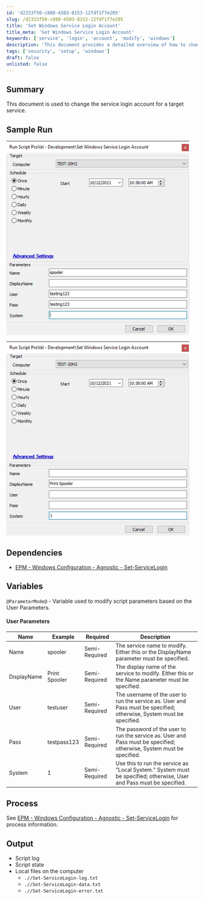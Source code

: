 ```yaml
---
id: 'd2333f50-c880-4503-8153-12fdf1f7e205'
slug: /d2333f50-c880-4503-8153-12fdf1f7e205
title: 'Set Windows Service Login Account'
title_meta: 'Set Windows Service Login Account'
keywords: ['service', 'login', 'account', 'modify', 'windows']
description: 'This document provides a detailed overview of how to change the service login account for a target service in a Windows environment. It includes sample runs, dependencies, user parameters, and expected output files.'
tags: ['security', 'setup', 'windows']
draft: false
unlisted: false
---
```


## Summary

This document is used to change the service login account for a target service.

## Sample Run

![Sample Run 1](../../../static/img/docs/d2333f50-c880-4503-8153-12fdf1f7e205/image_1.webp)

![Sample Run 2](../../../static/img/docs/d2333f50-c880-4503-8153-12fdf1f7e205/image_2.webp)

## Dependencies

- [EPM - Windows Configuration - Agnostic - Set-ServiceLogin](/docs/ec673596-37f8-4da2-b0ed-fdc347a98dfc)

## Variables

`@ParameterMode@` - Variable used to modify script parameters based on the User Parameters.

#### User Parameters

| Name         | Example       | Required      | Description                                                                                              |
|--------------|---------------|---------------|----------------------------------------------------------------------------------------------------------|
| Name         | spooler       | Semi-Required | The service name to modify. Either this or the DisplayName parameter must be specified.                 |
| DisplayName  | Print Spooler | Semi-Required | The display name of the service to modify. Either this or the Name parameter must be specified.         |
| User         | testuser      | Semi-Required | The username of the user to run the service as. User and Pass must be specified; otherwise, System must be specified. |
| Pass         | testpass123   | Semi-Required | The password of the user to run the service as. User and Pass must be specified; otherwise, System must be specified. |
| System       | 1             | Semi-Required | Use this to run the service as "Local System." System must be specified; otherwise, User and Pass must be specified. |

## Process

See [EPM - Windows Configuration - Agnostic - Set-ServiceLogin](/docs/ec673596-37f8-4da2-b0ed-fdc347a98dfc) for process information.

## Output

- Script log
- Script state
- Local files on the computer
  - `.//Set-ServiceLogin-log.txt`
  - `.//Set-ServiceLogin-data.txt`
  - `.//Set-ServiceLogin-error.txt`

